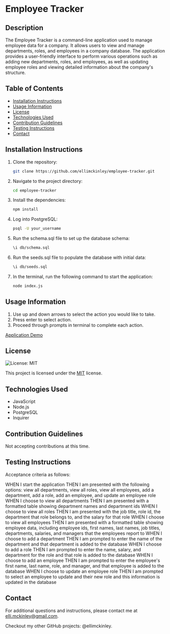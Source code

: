 # Employee Tracker

## Description
The Employee Tracker is a command-line application used to manage employee data for a company. It allows users to view and manage departments, roles, and employees in a company database. The application provides a user-friendly interface to perform various operations such as adding new departments, roles, and employees, as well as updating employee roles and viewing detailed information about the company's structure.

## Table of Contents
- [Installation Instructions](#installation-instructions)
- [Usage Information](#usage-information)
- [License](#license)
- [Technologies Used](#technologies-used)
- [Contribution Guidelines](#contribution-guidelines)
- [Testing Instructions](#testing-instructions)
- [Contact](#contact)

## Installation Instructions
1. Clone the repository:
    ```bash
    git clone https://github.com/ellimckinley/employee-tracker.git
    ```
2. Navigate to the project directory:
    ```bash
    cd employee-tracker
    ```
3. Install the dependencies:
    ```bash
    npm install
    ```
1. Log into PostgreSQL:
    ```bash
    psql -U your_username
    ```
2. Run the schema.sql file to set up the database schema:
    ```bash
    \i db/schema.sql
    ```
3. Run the seeds.sql file to populate the database with initial data:
    ```bash
    \i db/seeds.sql
    ```
4. In the terminal, run the following command to start the application:
    ```bash
    node index.js
    ```

## Usage Information
1. Use up and down arrows to select the action you would like to take.
2. Press enter to select action.
3. Proceed through prompts in terminal to complete each action.

[Application Demo](https://drive.google.com/file/d/1ZANDuM63VysqaXSIKRTxrMJzU9VCT4Rs/view)

## License
![License: MIT](https://img.shields.io/badge/License-MIT-yellow.svg)

This project is licensed under the [MIT](https://opensource.org/licenses/MIT) license.

## Technologies Used
- JavaScript
- Node.js
- PostgreSQL
- Inquirer

## Contribution Guidelines
Not accepting contributions at this time.

## Testing Instructions
Acceptance criteria as follows:

WHEN I start the application
THEN I am presented with the following options: view all departments, view all roles, view all employees, add a department, add a role, add an employee, and update an employee role
WHEN I choose to view all departments
THEN I am presented with a formatted table showing department names and department ids
WHEN I choose to view all roles
THEN I am presented with the job title, role id, the department that role belongs to, and the salary for that role
WHEN I choose to view all employees
THEN I am presented with a formatted table showing employee data, including employee ids, first names, last names, job titles, departments, salaries, and managers that the employees report to
WHEN I choose to add a department
THEN I am prompted to enter the name of the department and that department is added to the database
WHEN I choose to add a role
THEN I am prompted to enter the name, salary, and department for the role and that role is added to the database
WHEN I choose to add an employee
THEN I am prompted to enter the employee's first name, last name, role, and manager, and that employee is added to the database
WHEN I choose to update an employee role
THEN I am prompted to select an employee to update and their new role and this information is updated in the database


## Contact
For additional questions and instructions, please contact me at [elli.mckinley@gmail.com](mailto:elli.mckinley@gmail.com).

Checkout my other GitHub projects: @ellimckinley.

